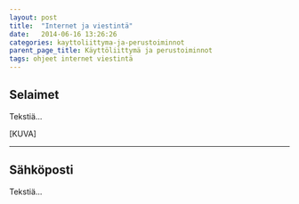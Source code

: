 ```yaml
---
layout: post
title:  "Internet ja viestintä"
date:   2014-06-16 13:26:26
categories: kayttoliittyma-ja-perustoiminnot
parent_page_title: Käyttöliittymä ja perustoiminnot
tags: ohjeet internet viestintä
---
```


## Selaimet
Tekstiä...


[KUVA]

---

## Sähköposti
Tekstiä...